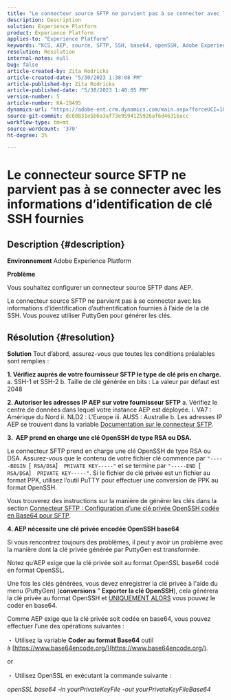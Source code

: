 ```yaml
---
title: "Le connecteur source SFTP ne parvient pas à se connecter avec les informations d’identification de clé SSH fournies"
description: Description
solution: Experience Platform
product: Experience Platform
applies-to: "Experience Platform"
keywords: "KCS, AEP, source, SFTP, SSH, base64, openSSH, Adobe Experience Platform, dépannage, connecteur, échec de connexion, informations d’identification de clé SSH"
resolution: Resolution
internal-notes: null
bug: false
article-created-by: Zita Rodricks
article-created-date: "5/30/2023 1:38:08 PM"
article-published-by: Zita Rodricks
article-published-date: "5/30/2023 1:40:05 PM"
version-number: 5
article-number: KA-19495
dynamics-url: "https://adobe-ent.crm.dynamics.com/main.aspx?forceUCI=1&pagetype=entityrecord&etn=knowledgearticle&id=29f60831-effe-ed11-8f6e-6045bd0063aa"
source-git-commit: dc60831e5b6a3af73e9594125926af6d4631bacc
workflow-type: tm+mt
source-wordcount: '370'
ht-degree: 3%

---
```


# Le connecteur source SFTP ne parvient pas à se connecter avec les informations d’identification de clé SSH fournies

## Description {#description}


<b>Environnement</b>
Adobe Experience Platform

<b>Problème</b>

Vous souhaitez configurer un connecteur source SFTP dans AEP.

Le connecteur source SFTP ne parvient pas à se connecter avec les informations d’identification d’authentification fournies à l’aide de la clé SSH. Vous pouvez utiliser PuttyGen pour générer les clés.


## Résolution {#resolution}


<b>Solution</b>
Tout d’abord, assurez-vous que toutes les conditions préalables sont remplies :

<b>1. Vérifiez auprès de votre fournisseur SFTP le type de clé pris en charge.</b>
a. SSH-1 et SSH-2 b. Taille de clé générée en bits : La valeur par défaut est 2048

<b>2. Autoriser les adresses IP AEP sur votre fournisseur SFTP</b>
a. Vérifiez le centre de données dans lequel votre instance AEP est déployée.
i. VA7 : Amérique du Nord ii. NLD2 : L&#39;Europe iii. AUS5 : Australie b. Les adresses IP AEP se trouvent dans la variable [Documentation sur le connecteur SFTP](https://experienceleague.adobe.com/docs/experience-platform/sources/connectors/cloud-storage/sftp.html).



<b>3.  AEP prend en charge une clé OpenSSH de type RSA ou DSA.</b>

Le connecteur SFTP prend en charge une clé OpenSSH de type RSA ou DSA. Assurez-vous que le contenu de votre fichier clé commence par `"-----BEGIN `[` RSA/DSA`]`  PRIVATE KEY-----"` et se termine par `"-----END `[` RSA/DSA`]`  PRIVATE KEY-----"`. Si le fichier de clé privée est un fichier au format PPK, utilisez l’outil PuTTY pour effectuer une conversion de PPK au format OpenSSH.

Vous trouverez des instructions sur la manière de générer les clés dans la section [Connecteur SFTP : Configuration d’une clé privée OpenSSH codée en Base64 pour SFTP](https://experienceleague.adobe.com/docs/experience-platform/sources/connectors/cloud-storage/sftp.html#set-up-a-base64-encoded-openssh-private-key-for-sftp).



<b>4. AEP nécessite une clé privée encodée OpenSSH base64 </b>



Si vous rencontrez toujours des problèmes, il peut y avoir un problème avec la manière dont la clé privée générée par PuttyGen est transformée.

Notez qu’AEP exige que la clé privée soit au format OpenSSL base64 codé en format OpenSSL.

Une fois les clés générées, vous devez enregistrer la clé privée à l&#39;aide du menu (PuttyGen) (<b>conversions</b> &quot; <b>Exporter la clé OpenSSH</b>), cela générera la clé privée au format OpenSSH et <u>UNIQUEMENT ALORS</u> vous pouvez le coder en base64.

Comme AEP exige que la clé privée soit codée en base64, vous pouvez effectuer l’une des opérations suivantes :

・ Utilisez la variable <b>Coder au format Base64</b> outil à [https://www.base64encode.org/](https://www.base64encode.org/).

or

・ Utilisez OpenSSL en exécutant la commande suivante :

*openSSL base64 -in yourPrivateKeyFile -out yourPrivateKeyFileBase64*










